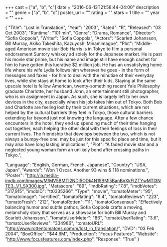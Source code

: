 +++
cast = ["a", "b", "c"]
date = "2016-06-13T21:58:44-04:00"
description = ""
genre = ["a", "b", "c"]
poster_url = ""
rating = ""
stars = 1
title = ""
year = ""
+++


{
  "Title": "Lost in Translation",
  "Year": "2003",
  "Rated": "R",
  "Released": "03 Oct 2003",
  "Runtime": "101 min",
  "Genre": "Drama, Romance",
  "Director": "Sofia Coppola",
  "Writer": "Sofia Coppola",
  "Actors": "Scarlett Johansson, Bill Murray, Akiko Takeshita, Kazuyoshi Minamimagoe",
  "Plot": "Middle-aged American movie star Bob Harris is in Tokyo to film a personal endorsement Suntory whiskey ad solely for the Japanese market. He is past his movie star prime, but his name and image still have enough cachet for him to have gotten this lucrative $2 million job. He has an unsatisfying home life where his wife Lydia follows him wherever he goes - in the form of messages and faxes - for him to deal with the minutiae of their everyday lives, while she stays at home to look after their kids. Staying at the same upscale hotel is fellow American, twenty-something recent Yale Philosophy graduate Charlotte, her husband John, an entertainment still photographer, who is on assignment in Japan. As such, she is largely left to her own devices in the city, especially when his job takes him out of Tokyo. Both Bob and Charlotte are feeling lost by their current situations, which are not helped by the cultural barriers they feel in Tokyo, those cultural barriers extending far beyond just not knowing the language. After a few chance encounters in the hotel, they end up spending much of their time hanging out together, each helping the other deal with their feelings of loss in their current lives. The friendship that develops between the two, which is not always a bumpy-free one, may be just for this specific place and time, but it may also have long lasting implications.",
  "Plot": "A faded movie star and a neglected young woman form an unlikely bond after crossing paths in Tokyo.",

  "Language": "English, German, French, Japanese",
  "Country": "USA, Japan",
  "Awards": "Won 1 Oscar. Another 93 wins & 118 nominations.",
  "Poster": "http://ia.media-imdb.com/images/M/MV5BMTI2NDI5ODk4N15BMl5BanBnXkFtZTYwMTI3NTE3._V1_SX300.jpg",
  "Metascore": "89",
  "imdbRating": "7.8",
  "imdbVotes": "317,915",
  "imdbID": "tt0335266",
  "Type": "movie",
  "tomatoMeter": "95",
  "tomatoImage": "certified",
  "tomatoRating": "8.4",
  "tomatoReviews": "223",
  "tomatoFresh": "212",
  "tomatoRotten": "11",
  "tomatoConsensus": "Effectively balancing humor and subtle pathos, Sofia Coppola crafts a moving, melancholy story that serves as a showcase for both Bill Murray and Scarlett Johansson.",
  "tomatoUserMeter": "86",
  "tomatoUserRating": "3.6",
  "tomatoUserReviews": "334986",
  "tomatoURL": "http://www.rottentomatoes.com/m/lost_in_translation/",
  "DVD": "03 Feb 2004",
  "BoxOffice": "$44.6M",
  "Production": "Focus Features",
  "Website": "http://www.focusfeatures.com/index.php",
  "Response": "True"
}
